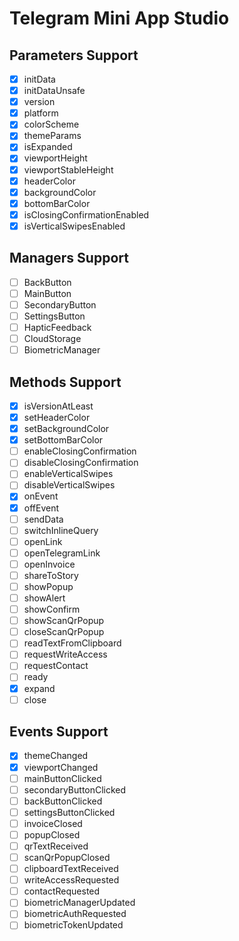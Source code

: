 # Telegram Mini App Studio

## Parameters Support
- [x] initData
- [x] initDataUnsafe
- [x] version
- [x] platform
- [x] colorScheme
- [x] themeParams
- [x] isExpanded
- [x] viewportHeight
- [x] viewportStableHeight
- [x] headerColor
- [x] backgroundColor
- [x] bottomBarColor
- [x] isClosingConfirmationEnabled
- [x] isVerticalSwipesEnabled

## Managers Support
- [ ] BackButton
- [ ] MainButton
- [ ] SecondaryButton
- [ ] SettingsButton
- [ ] HapticFeedback
- [ ] CloudStorage
- [ ] BiometricManager

## Methods Support
- [x] isVersionAtLeast
- [x] setHeaderColor
- [x] setBackgroundColor
- [x] setBottomBarColor
- [ ] enableClosingConfirmation
- [ ] disableClosingConfirmation
- [ ] enableVerticalSwipes
- [ ] disableVerticalSwipes
- [x] onEvent
- [x] offEvent
- [ ] sendData
- [ ] switchInlineQuery
- [ ] openLink
- [ ] openTelegramLink
- [ ] openInvoice
- [ ] shareToStory
- [ ] showPopup
- [ ] showAlert
- [ ] showConfirm
- [ ] showScanQrPopup
- [ ] closeScanQrPopup
- [ ] readTextFromClipboard
- [ ] requestWriteAccess
- [ ] requestContact
- [ ] ready
- [x] expand
- [ ] close

## Events Support
- [x] themeChanged
- [x] viewportChanged
- [ ] mainButtonClicked
- [ ] secondaryButtonClicked
- [ ] backButtonClicked
- [ ] settingsButtonClicked
- [ ] invoiceClosed
- [ ] popupClosed
- [ ] qrTextReceived
- [ ] scanQrPopupClosed
- [ ] clipboardTextReceived
- [ ] writeAccessRequested
- [ ] contactRequested
- [ ] biometricManagerUpdated
- [ ] biometricAuthRequested
- [ ] biometricTokenUpdated
